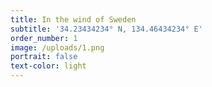 ```yaml
---
title: In the wind of Sweden
subtitle: '34.23434234° N, 134.46434234° E'
order_number: 1
image: /uploads/1.png
portrait: false
text-color: light
---
```



